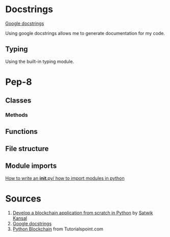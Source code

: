 # Docstrings
[Google docstrings](https://google.github.io/styleguide/pyguide.html#s3.8-comments-and-docstrings)

Using google docstrings allows me to generate documentation for my code.

## Typing

Using the built-in typing module.

# Pep-8
## Classes
### Methods

## Functions
## File structure
## Module imports
[How to write an __init__.py/ how to import modules in python](https://towardsdatascience.com/whats-init-for-me-d70a312da583)

# Sources
1. [Develop a blockchain application from scratch in Python](https://gist.github.com/satwikkansal/4a857cad2797b9d199547a752933a715) by [Satwik Kansal](https://gist.github.com/satwikkansal)
2. [Google docstrings](https://google.github.io/styleguide/pyguide.html#s3.8-comments-and-docstrings)
3. [Python Blockchain](https://www.tutorialspoint.com/python_blockchain/python_blockchain_introduction.htm) from Tutorialspoint.com
